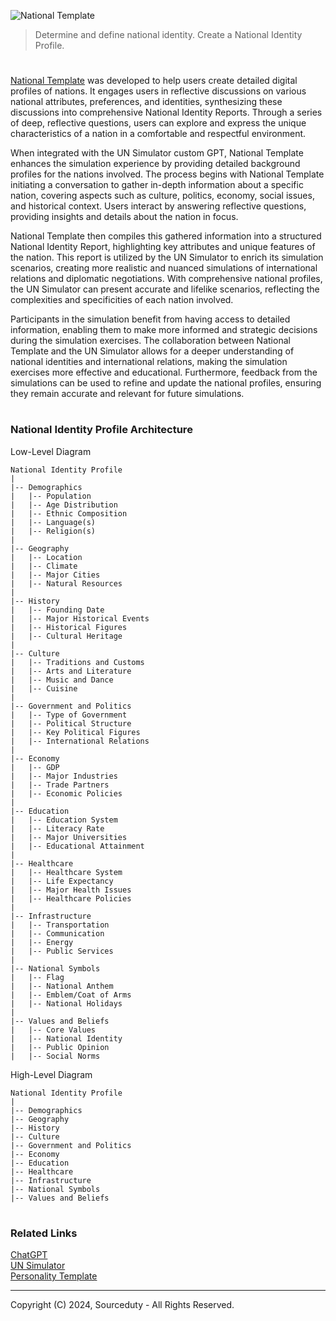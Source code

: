 ![National Template](https://github.com/user-attachments/assets/44002753-5cd6-4635-bf4e-2db0d96ab324)

> Determine and define national identity. Create a National Identity Profile.

# 

[National Template](https://chatgpt.com/g/g-GlHdNPoL1-national-template) was developed to help users create detailed digital profiles of nations. It engages users in reflective discussions on various national attributes, preferences, and identities, synthesizing these discussions into comprehensive National Identity Reports. Through a series of deep, reflective questions, users can explore and express the unique characteristics of a nation in a comfortable and respectful environment.

When integrated with the UN Simulator custom GPT, National Template enhances the simulation experience by providing detailed background profiles for the nations involved. The process begins with National Template initiating a conversation to gather in-depth information about a specific nation, covering aspects such as culture, politics, economy, social issues, and historical context. Users interact by answering reflective questions, providing insights and details about the nation in focus.

National Template then compiles this gathered information into a structured National Identity Report, highlighting key attributes and unique features of the nation. This report is utilized by the UN Simulator to enrich its simulation scenarios, creating more realistic and nuanced simulations of international relations and diplomatic negotiations. With comprehensive national profiles, the UN Simulator can present accurate and lifelike scenarios, reflecting the complexities and specificities of each nation involved.

Participants in the simulation benefit from having access to detailed information, enabling them to make more informed and strategic decisions during the simulation exercises. The collaboration between National Template and the UN Simulator allows for a deeper understanding of national identities and international relations, making the simulation exercises more effective and educational. Furthermore, feedback from the simulations can be used to refine and update the national profiles, ensuring they remain accurate and relevant for future simulations.

#
### National Identity Profile Architecture

Low-Level Diagram
```
National Identity Profile
|
|-- Demographics
|   |-- Population
|   |-- Age Distribution
|   |-- Ethnic Composition
|   |-- Language(s)
|   |-- Religion(s)
|
|-- Geography
|   |-- Location
|   |-- Climate
|   |-- Major Cities
|   |-- Natural Resources
|
|-- History
|   |-- Founding Date
|   |-- Major Historical Events
|   |-- Historical Figures
|   |-- Cultural Heritage
|
|-- Culture
|   |-- Traditions and Customs
|   |-- Arts and Literature
|   |-- Music and Dance
|   |-- Cuisine
|
|-- Government and Politics
|   |-- Type of Government
|   |-- Political Structure
|   |-- Key Political Figures
|   |-- International Relations
|
|-- Economy
|   |-- GDP
|   |-- Major Industries
|   |-- Trade Partners
|   |-- Economic Policies
|
|-- Education
|   |-- Education System
|   |-- Literacy Rate
|   |-- Major Universities
|   |-- Educational Attainment
|
|-- Healthcare
|   |-- Healthcare System
|   |-- Life Expectancy
|   |-- Major Health Issues
|   |-- Healthcare Policies
|
|-- Infrastructure
|   |-- Transportation
|   |-- Communication
|   |-- Energy
|   |-- Public Services
|
|-- National Symbols
|   |-- Flag
|   |-- National Anthem
|   |-- Emblem/Coat of Arms
|   |-- National Holidays
|
|-- Values and Beliefs
|   |-- Core Values
|   |-- National Identity
|   |-- Public Opinion
|   |-- Social Norms
```

High-Level Diagram
```
National Identity Profile
|
|-- Demographics
|-- Geography
|-- History
|-- Culture
|-- Government and Politics
|-- Economy
|-- Education
|-- Healthcare
|-- Infrastructure
|-- National Symbols
|-- Values and Beliefs
```

#
### Related Links

[ChatGPT](https://github.com/sourceduty/ChatGPT)
<br>
[UN Simulator](https://github.com/sourceduty/UN_Simulator)
<br>
[Personality Template](https://github.com/sourceduty/Personality_Template)

***
Copyright (C) 2024, Sourceduty - All Rights Reserved.
